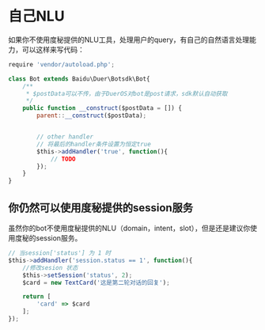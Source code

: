 # 自己NLU
如果你不使用度秘提供的NLU工具，处理用户的query，有自己的自然语言处理能力，可以这样来写代码：
```javascript
require 'vendor/autoload.php';

class Bot extends Baidu\Duer\Botsdk\Bot{
    /**
     * $postData可以不传，由于DuerOS对bot是post请求，sdk默认自动获取
     */
    public function __construct($postData = []) {
        parent::__construct($postData);


        // other handler
        // 将最后的handler条件设置为恒定true
        $this->addHandler('true', function(){
            // TODO
        });
    }
}
```

## 你仍然可以使用度秘提供的session服务
虽然你的bot不使用度秘提供的NLU（domain，intent，slot），但是还是建议你使用度秘的session服务。

```javascript
// 当session['status'] 为 1 时
$this->addHandler('session.status == 1', function(){
    //修改sesion 状态
    $this->setSession('status', 2);
    $card = new TextCard('这是第二轮对话的回复');

    return [
        'card' => $card
    ];
});
```

